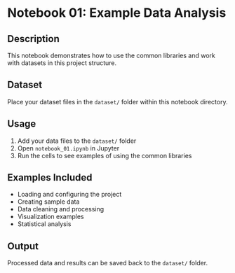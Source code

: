 # Notebook 01: Example Data Analysis

## Description
This notebook demonstrates how to use the common libraries and work with datasets in this project structure.

## Dataset
Place your dataset files in the `dataset/` folder within this notebook directory.

## Usage
1. Add your data files to the `dataset/` folder
2. Open `notebook_01.ipynb` in Jupyter
3. Run the cells to see examples of using the common libraries

## Examples Included
- Loading and configuring the project
- Creating sample data
- Data cleaning and processing
- Visualization examples
- Statistical analysis

## Output
Processed data and results can be saved back to the `dataset/` folder.
